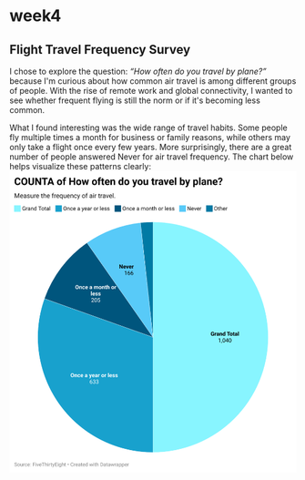 # week4
## Flight Travel Frequency Survey

I chose to explore the question: *“How often do you travel by plane?”* because I'm curious about how common air travel is among different groups of people. With the rise of remote work and global connectivity, I wanted to see whether frequent flying is still the norm or if it's becoming less common.

What I found interesting was the wide range of travel habits. Some people fly multiple times a month for business or family reasons, while others may only take a flight once every few years. More surprisingly, there are a great number of people answered Never for air travel frequency.
The chart below helps visualize these patterns clearly:
<img src="msPHq-counta-of-how-often-do-you-travel-by-plane-.png" alt="Chart" width="600"/>
